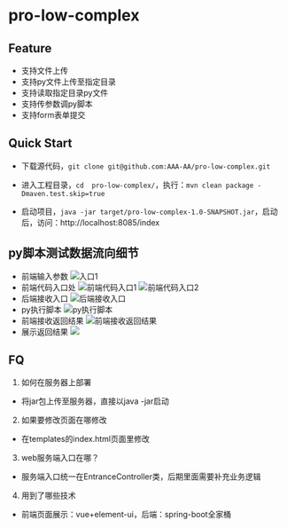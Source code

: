 # pro-low-complex

## Feature

- 支持文件上传
- 支持py文件上传至指定目录
- 支持读取指定目录py文件
- 支持传参数调py脚本
- 支持form表单提交

## Quick Start

- 下载源代码，`git clone git@github.com:AAA-AA/pro-low-complex.git`

- 进入工程目录，`cd  pro-low-complex/`，执行：`mvn clean package -Dmaven.test.skip=true`

- 启动项目，`java -jar target/pro-low-complex-1.0-SNAPSHOT.jar`，启动后，访问：http://localhost:8085/index

## py脚本测试数据流向细节
- 前端输入参数
![入口1](http://ww1.sinaimg.cn/large/662ea8e5gy1g6cscpzlbxj22r017wwj6.jpg)
- 前端代码入口处
![前端代码入口1](http://ww1.sinaimg.cn/large/662ea8e5gy1g6csgyc9wrj226o0w8tig.jpg)
![前端代码入口2](http://ww1.sinaimg.cn/large/662ea8e5gy1g6cshjj9uoj21sw0xg45s.jpg)
- 后端接收入口
![后端接收入口](http://ww1.sinaimg.cn/large/662ea8e5gy1g6csqyopesj21qs1jwh19.jpg)
- py执行脚本
![py执行脚本](http://ww1.sinaimg.cn/large/662ea8e5gy1g6csrbtxuqj228g1nsale.jpg)
- 前端接收返回结果
![前端接收返回结果](http://ww1.sinaimg.cn/large/662ea8e5gy1g6cstz5oxbj22581a0ak0.jpg)
- 展示返回结果
![](http://ww1.sinaimg.cn/large/662ea8e5gy1g6cssq2j0uj22ek10w77u.jpg)


## FQ

1. 如何在服务器上部署
- 将jar包上传至服务器，直接以java -jar启动

2. 如果要修改页面在哪修改
- 在templates的index.html页面里修改

3. web服务端入口在哪？
- 服务端入口统一在EntranceController类，后期里面需要补充业务逻辑

4. 用到了哪些技术
- 前端页面展示：vue+element-ui，后端：spring-boot全家桶

